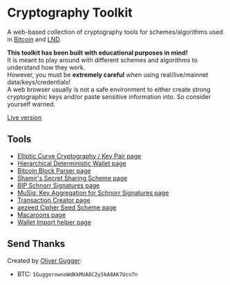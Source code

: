 # Cryptography Toolkit

A web-based collection of cryptography tools for schemes/algorithms used in
[Bitcoin](https://github.com/bitcoin/bitcoin) and [LND](https://github.com/lightningnetwork/lnd).

**This toolkit has been built with educational purposes in mind!**  
It is meant to play around with different schemes and algorithms to understand how they work.  
However, you must be **extremely careful** when using real/live/mainnet data/keys/credentials!  
A web browser usually is not a safe environment to either create strong cryptographic keys and/or
paste sensitive information into. So consider yourself warned.

[Live version](https://guggero.github.io/cryptography-toolkit/)

## Tools
* [Elliptic Curve Cryptography / Key Pair page](https://guggero.github.io/cryptography-toolkit/#!/ecc)
* [Hierarchical Deterministic Wallet page](https://guggero.github.io/cryptography-toolkit/#!/hd-wallet)
* [Bitcoin Block Parser page](https://guggero.github.io/cryptography-toolkit/#!/bitcoin-block)
* [Shamir's Secret Sharing Scheme page](https://guggero.github.io/cryptography-toolkit/#!/shamir-secret-sharing)
* [BIP Schnorr Signatures page](https://guggero.github.io/cryptography-toolkit/#!/schnorr)
* [MuSig: Key Aggregation for Schnorr Signatures page](https://guggero.github.io/cryptography-toolkit/#!/mu-sig)
* [Transaction Creator page](https://guggero.github.io/cryptography-toolkit/#!/transaction-creator)
* [aezeed Cipher Seed Scheme page](https://guggero.github.io/cryptography-toolkit/#!/aezeed)
* [Macaroons page](https://guggero.github.io/cryptography-toolkit/#!/macaroon)
* [Wallet Import helper page](https://guggero.github.io/cryptography-toolkit/#!/wallet-import)

## Send Thanks

Created by [Oliver Gugger](https://github.com/guggero):
* BTC: `1GuggerownoWdKkMUA8C2ySkA8AK7Ucn7n`
